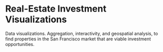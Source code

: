 # Real-Estate Investment Visualizations
Data visualizations. Aggregation, interactivity, and geospatial analysis, to find properties in the San Francisco market that are viable investment opportunities.
